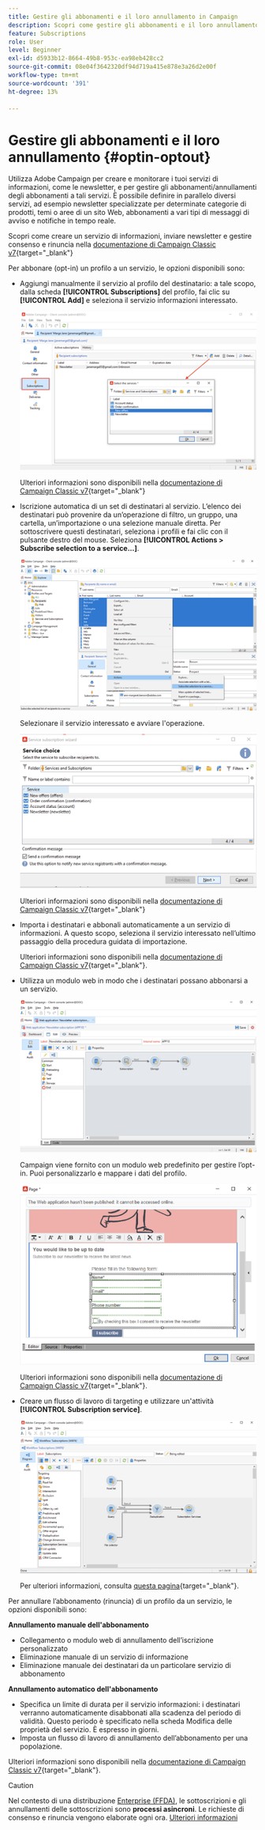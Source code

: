 ```yaml
---
title: Gestire gli abbonamenti e il loro annullamento in Campaign
description: Scopri come gestire gli abbonamenti e il loro annullamento in Campaign v8.
feature: Subscriptions
role: User
level: Beginner
exl-id: d5933b12-8664-49b8-953c-ea98eb428cc2
source-git-commit: 08e04f3642320df94d719a415e878e3a26d2e00f
workflow-type: tm+mt
source-wordcount: '391'
ht-degree: 13%

---
```


# Gestire gli abbonamenti e il loro annullamento {#optin-optout}

Utilizza Adobe Campaign per creare e monitorare i tuoi servizi di informazioni, come le newsletter, e per gestire gli abbonamenti/annullamenti degli abbonamenti a tali servizi. È possibile definire in parallelo diversi servizi, ad esempio newsletter specializzate per determinate categorie di prodotti, temi o aree di un sito Web, abbonamenti a vari tipi di messaggi di avviso e notifiche in tempo reale.

Scopri come creare un servizio di informazioni, inviare newsletter e gestire consenso e rinuncia nella [documentazione di Campaign Classic v7](https://experienceleague.adobe.com/docs/campaign-classic/using/sending-messages/subscriptions-and-referrals/managing-subscriptions.html){target="_blank"}

Per abbonare (opt-in) un profilo a un servizio, le opzioni disponibili sono:

* Aggiungi manualmente il servizio al profilo del destinatario: a tale scopo, dalla scheda **[!UICONTROL Subscriptions]** del profilo, fai clic su **[!UICONTROL Add]** e seleziona il servizio informazioni interessato.

  ![](assets/subscribe-to-a-service.png)

  Ulteriori informazioni sono disponibili nella [documentazione di Campaign Classic v7](https://experienceleague.adobe.com/docs/campaign-classic/using/getting-started/profile-management/editing-a-profile.html#deliveries-tab){target="_blank"}

* Iscrizione automatica di un set di destinatari al servizio. L’elenco dei destinatari può provenire da un’operazione di filtro, un gruppo, una cartella, un’importazione o una selezione manuale diretta. Per sottoscrivere questi destinatari, seleziona i profili e fai clic con il pulsante destro del mouse. Seleziona **[!UICONTROL Actions > Subscribe selection to a service...]**.

  ![](assets/subscribe-selection.png)

  Selezionare il servizio interessato e avviare l&#39;operazione.

  ![](assets/subscribe-confirm.png)

  Ulteriori informazioni sono disponibili nella [documentazione di Campaign Classic v7](https://experienceleague.adobe.com/docs/campaign-classic/using/getting-started/profile-management/editing-a-profile.html#deliveries-tab){target="_blank"}


* Importa i destinatari e abbonali automaticamente a un servizio di informazioni. A questo scopo, seleziona il servizio interessato nell’ultimo passaggio della procedura guidata di importazione.

  Ulteriori informazioni sono disponibili nella [documentazione di Campaign Classic v7](https://experienceleague.adobe.com/docs/campaign-classic/using/getting-started/importing-and-exporting-data/generic-imports-exports/executing-import-jobs.html#step-5---additional-step-when-importing-recipients){target="_blank"}.

* Utilizza un modulo web in modo che i destinatari possano abbonarsi a un servizio.

  ![](assets/opt-in-webapp.png)

  Campaign viene fornito con un modulo web predefinito per gestire l’opt-in. Puoi personalizzarlo e mappare i dati del profilo.

  ![](assets/web-app.png)

  Ulteriori informazioni sono disponibili nella [documentazione di Campaign Classic v7](https://experienceleague.adobe.com/docs/campaign-classic/using/designing-content/web-forms/use-cases--web-forms.html#create-a-subscription--form-with-double-opt-in){target="_blank"}.


* Creare un flusso di lavoro di targeting e utilizzare un&#39;attività **[!UICONTROL Subscription service]**.

  ![](assets/wf-subscription.png)

  Per ulteriori informazioni, consulta [questa pagina](https://experienceleague.adobe.com/docs/campaign/automation/workflows/wf-activities/targeting-activities/subscription-services.html){target="_blank"}.

Per annullare l’abbonamento (rinuncia) di un profilo da un servizio, le opzioni disponibili sono:

**Annullamento manuale dell&#39;abbonamento**

* Collegamento o modulo web di annullamento dell’iscrizione personalizzato
* Eliminazione manuale di un servizio di informazione
* Eliminazione manuale dei destinatari da un particolare servizio di abbonamento

**Annullamento automatico dell&#39;abbonamento**

* Specifica un limite di durata per il servizio informazioni: i destinatari verranno automaticamente disabbonati alla scadenza del periodo di validità. Questo periodo è specificato nella scheda Modifica delle proprietà del servizio. È espresso in giorni.
* Imposta un flusso di lavoro di annullamento dell’abbonamento per una popolazione.

Ulteriori informazioni sono disponibili nella [documentazione di Campaign Classic v7](https://experienceleague.adobe.com/docs/campaign-classic/using/sending-messages/subscriptions-and-referrals/managing-subscriptions.html#unsubscribing-a-recipient-from-a-service){target="_blank"}.


>[!CAUTION]
>
>Nel contesto di una distribuzione [Enterprise (FFDA)](../architecture/enterprise-deployment.md), le sottoscrizioni e gli annullamenti delle sottoscrizioni sono **processi asincroni**. Le richieste di consenso e rinuncia vengono elaborate ogni ora. [Ulteriori informazioni](../architecture/new-apis.md#sub-apis)

<!--
You can also enable your delivery recipients to forward messages to a friend. To do this, insert the relevant links into your delivery. You may then track this sharing process as well as the number of visits to the concerned pages. 

For more on this capability, refer to [Campaign Classic v7 documentation](https://experienceleague.adobe.com/docs/campaign-classic/using/sending-messages/subscriptions-and-referrals/viral-and-social-marketing.html#viral-marketing--forward-to-a-friend){target="_blank"}
-->
